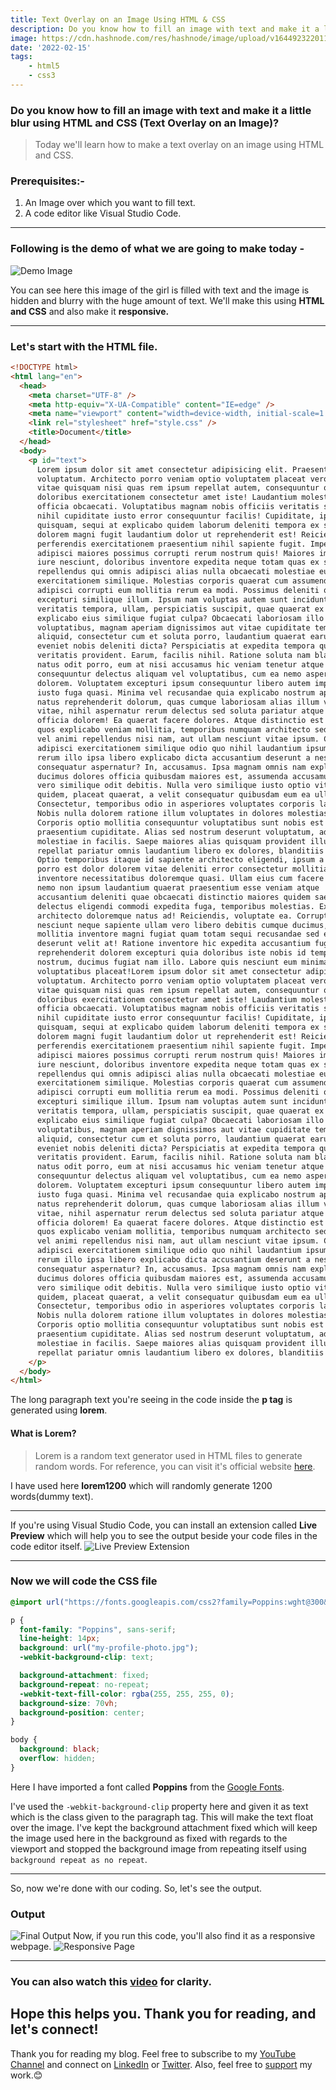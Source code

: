 ```yaml
---
title: Text Overlay on an Image Using HTML & CSS
description: Do you know how to fill an image with text and make it a little blur using...
image: https://cdn.hashnode.com/res/hashnode/image/upload/v1644923220118/3J-VNVkvj.png
date: '2022-02-15'
tags: 
    - html5
    - css3
---
```


### Do you know how to fill an image with text and make it a little blur using HTML and CSS (Text Overlay on an Image)?
> Today we'll learn  how to make a text overlay on an image using HTML and CSS.

### Prerequisites:- 
1. An Image over which you want to fill text.
2. A code editor like Visual Studio Code.

---

### Following is the demo of what we are going to make today - 
![Demo Image](https://dev-to-uploads.s3.amazonaws.com/uploads/articles/encmmz9az5y8tamoknei.png)

You can see here this image of the girl is filled with text and the image is hidden and blurry with the huge amount of text.
We'll make this using **HTML and CSS** and also make it **responsive.**

---

### Let's start with the HTML file.

```html
<!DOCTYPE html>
<html lang="en">
  <head>
    <meta charset="UTF-8" />
    <meta http-equiv="X-UA-Compatible" content="IE=edge" />
    <meta name="viewport" content="width=device-width, initial-scale=1.0" />
    <link rel="stylesheet" href="style.css" />
    <title>Document</title>
  </head>
  <body>
    <p id="text">
      Lorem ipsum dolor sit amet consectetur adipisicing elit. Praesentium,
      voluptatum. Architecto porro veniam optio voluptatem placeat vero eligendi
      vitae quisquam nisi quas rem ipsum repellat autem, consequuntur quibusdam
      doloribus exercitationem consectetur amet iste! Laudantium molestiae
      officia obcaecati. Voluptatibus magnam nobis officiis veritatis suscipit
      nihil cupiditate iusto error consequuntur facilis! Cupiditate, ipsa
      quisquam, sequi at explicabo quidem laborum deleniti tempora ex similique,
      dolorem magni fugit laudantium dolor ut reprehenderit est! Reiciendis
      perferendis exercitationem praesentium nihil sapiente fugit. Impedit
      adipisci maiores possimus corrupti rerum nostrum quis! Maiores impedit
      iure nesciunt, doloribus inventore expedita neque totam quas ex sed fugit
      repellendus qui omnis adipisci alias nulla obcaecati molestiae eum, aut
      exercitationem similique. Molestias corporis quaerat cum assumenda,
      adipisci corrupti eum mollitia rerum ea modi. Possimus deleniti quaerat
      excepturi similique illum. Ipsum nam voluptas autem sunt incidunt
      veritatis tempora, ullam, perspiciatis suscipit, quae quaerat ex dolores
      explicabo eius similique fugiat culpa? Obcaecati laboriosam illo
      voluptatibus, magnam aperiam dignissimos aut vitae cupiditate tempora
      aliquid, consectetur cum et soluta porro, laudantium quaerat earum nostrum
      eveniet nobis deleniti dicta? Perspiciatis at expedita tempora quos
      veritatis provident. Earum, facilis nihil. Ratione soluta nam blanditiis
      natus odit porro, eum at nisi accusamus hic veniam tenetur atque
      consequuntur delectus aliquam vel voluptatibus, cum ea nemo aspernatur qui
      dolorem. Voluptatem excepturi ipsum consequuntur libero autem impedit
      iusto fuga quasi. Minima vel recusandae quia explicabo nostrum aperiam
      natus reprehenderit dolorum, quas cumque laboriosam alias illum voluptatem
      vitae, nihil aspernatur rerum delectus sed soluta pariatur atque ratione
      officia dolorem! Ea quaerat facere dolores. Atque distinctio est ratione
      quos explicabo veniam mollitia, temporibus numquam architecto sed iusto
      vel animi repellendus nisi nam, aut ullam nesciunt vitae ipsum. Commodi
      adipisci exercitationem similique odio quo nihil laudantium ipsum facere
      rerum illo ipsa libero explicabo dicta accusantium deserunt a nesciunt,
      consequatur aspernatur? In, accusamus. Ipsa magnam omnis nam explicabo,
      ducimus dolores officia quibusdam maiores est, assumenda accusamus eaque
      vero similique odit debitis. Nulla vero similique iusto optio vitae, natus
      quidem, placeat quaerat, a velit consequatur quibusdam eum ea ullam.
      Consectetur, temporibus odio in asperiores voluptates corporis laboriosam!
      Nobis nulla dolorem ratione illum voluptates in dolores molestias a!
      Corporis optio mollitia consequuntur voluptatibus sunt nobis est illo quod
      praesentium cupiditate. Alias sed nostrum deserunt voluptatum, ad
      molestiae in facilis. Saepe maiores alias quisquam provident illum
      repellat pariatur omnis laudantium libero ex dolores, blanditiis vero.
      Optio temporibus itaque id sapiente architecto eligendi, ipsum a iste aut
      porro est dolor dolorem vitae deleniti error consectetur mollitia
      inventore necessitatibus doloremque quasi. Ullam eius cum facere natus
      nemo non ipsum laudantium quaerat praesentium esse veniam atque
      accusantium deleniti quae obcaecati distinctio maiores quidem saepe
      delectus eligendi commodi expedita fuga, temporibus molestias. Explicabo
      architecto doloremque natus ad! Reiciendis, voluptate ea. Corrupti quod
      nesciunt neque sapiente ullam vero libero debitis cumque ducimus, modi,
      mollitia inventore magni fugiat quam totam sequi recusandae sed earum
      deserunt velit at! Ratione inventore hic expedita accusantium fugit eaque
      reprehenderit dolorem excepturi quia doloribus iste nobis id temporibus
      nostrum, ducimus fugiat nam illo. Labore quis nesciunt eum minima
      voluptatibus placeat!Lorem ipsum dolor sit amet consectetur adipisicing elit. Praesentium,
      voluptatum. Architecto porro veniam optio voluptatem placeat vero eligendi
      vitae quisquam nisi quas rem ipsum repellat autem, consequuntur quibusdam
      doloribus exercitationem consectetur amet iste! Laudantium molestiae
      officia obcaecati. Voluptatibus magnam nobis officiis veritatis suscipit
      nihil cupiditate iusto error consequuntur facilis! Cupiditate, ipsa
      quisquam, sequi at explicabo quidem laborum deleniti tempora ex similique,
      dolorem magni fugit laudantium dolor ut reprehenderit est! Reiciendis
      perferendis exercitationem praesentium nihil sapiente fugit. Impedit
      adipisci maiores possimus corrupti rerum nostrum quis! Maiores impedit
      iure nesciunt, doloribus inventore expedita neque totam quas ex sed fugit
      repellendus qui omnis adipisci alias nulla obcaecati molestiae eum, aut
      exercitationem similique. Molestias corporis quaerat cum assumenda,
      adipisci corrupti eum mollitia rerum ea modi. Possimus deleniti quaerat
      excepturi similique illum. Ipsum nam voluptas autem sunt incidunt
      veritatis tempora, ullam, perspiciatis suscipit, quae quaerat ex dolores
      explicabo eius similique fugiat culpa? Obcaecati laboriosam illo
      voluptatibus, magnam aperiam dignissimos aut vitae cupiditate tempora
      aliquid, consectetur cum et soluta porro, laudantium quaerat earum nostrum
      eveniet nobis deleniti dicta? Perspiciatis at expedita tempora quos
      veritatis provident. Earum, facilis nihil. Ratione soluta nam blanditiis
      natus odit porro, eum at nisi accusamus hic veniam tenetur atque
      consequuntur delectus aliquam vel voluptatibus, cum ea nemo aspernatur qui
      dolorem. Voluptatem excepturi ipsum consequuntur libero autem impedit
      iusto fuga quasi. Minima vel recusandae quia explicabo nostrum aperiam
      natus reprehenderit dolorum, quas cumque laboriosam alias illum voluptatem
      vitae, nihil aspernatur rerum delectus sed soluta pariatur atque ratione
      officia dolorem! Ea quaerat facere dolores. Atque distinctio est ratione
      quos explicabo veniam mollitia, temporibus numquam architecto sed iusto
      vel animi repellendus nisi nam, aut ullam nesciunt vitae ipsum. Commodi
      adipisci exercitationem similique odio quo nihil laudantium ipsum facere
      rerum illo ipsa libero explicabo dicta accusantium deserunt a nesciunt,
      consequatur aspernatur? In, accusamus. Ipsa magnam omnis nam explicabo,
      ducimus dolores officia quibusdam maiores est, assumenda accusamus eaque
      vero similique odit debitis. Nulla vero similique iusto optio vitae, natus
      quidem, placeat quaerat, a velit consequatur quibusdam eum ea ullam.
      Consectetur, temporibus odio in asperiores voluptates corporis laboriosam!
      Nobis nulla dolorem ratione illum voluptates in dolores molestias a!
      Corporis optio mollitia consequuntur voluptatibus sunt nobis est illo quod
      praesentium cupiditate. Alias sed nostrum deserunt voluptatum, ad
      molestiae in facilis. Saepe maiores alias quisquam provident illum
      repellat pariatur omnis laudantium libero ex dolores, blanditiis vero.
    </p>
  </body>
</html>
```
The long paragraph text you're seeing in the code inside the **p tag** is generated using **lorem**. 
#### What is Lorem?
> Lorem is a random text generator used in HTML files to generate random words. 
For reference, you can visit it's official website [here](https://loremipsum.io/).

I have used here **lorem1200** which will randomly generate 1200 words(dummy text). 

---

If you're using Visual Studio Code, you can install an extension called **Live Preview** which will help you to see the output beside your code files in the code editor itself. 
![Live Preview Extension](https://dev-to-uploads.s3.amazonaws.com/uploads/articles/haynvp8teibu3317j564.PNG)

---

### Now we will code the CSS file

```css
@import url("https://fonts.googleapis.com/css2?family=Poppins:wght@300&display=swap");

p {
  font-family: "Poppins", sans-serif;
  line-height: 14px;
  background: url("my-profile-photo.jpg");
  -webkit-background-clip: text;

  background-attachment: fixed;
  background-repeat: no-repeat;
  -webkit-text-fill-color: rgba(255, 255, 255, 0);
  background-size: 70vh;
  background-position: center;
}

body {
  background: black;
  overflow: hidden;
}
```
Here I have imported a font called **Poppins** from the [Google Fonts](https://fonts.google.com/).

I've used the `-webkit-background-clip` property here and given it as text which is the class given to the paragraph tag. This will make the text float over the image. 
I've kept the background attachment fixed which will keep the image used here in the background as fixed with regards to the viewport and stopped the background image from repeating itself using `background repeat as no repeat`.

---

So, now we're done with our coding. So, let's see the output.
### Output
![Final Output](https://dev-to-uploads.s3.amazonaws.com/uploads/articles/gadmrpkwzo50ibsbe1yp.png)
Now, if you run this code, you'll also find it as a responsive webpage.
![Responsive Page](https://dev-to-uploads.s3.amazonaws.com/uploads/articles/gfmount5nlk89uaj0ajr.png)

---

### You can also watch this [video](https://bit.ly/3LKBpvk) for clarity.

## Hope this helps you. Thank you for reading, and let's connect!
Thank you for reading my blog. Feel free to subscribe to my [YouTube Channel](https://www.youtube.com/channel/UCsuzc8lqAbgUYo4yzpjtfSw) and connect on [LinkedIn](https://www.linkedin.com/in/susmita-dey-15a15a210/) or [Twitter](https://twitter.com/its_SusmitaDey).
Also, feel free to [support](https://susmitadey.hashnode.dev/sponsor) my work.😊
